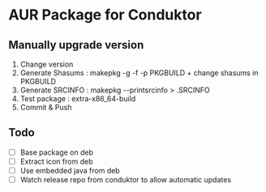 # AUR Package for Conduktor

## Manually upgrade version

1. Change version
2. Generate Shasums : makepkg -g -f -p PKGBUILD + change shasums in PKGBUILD
3. Generate SRCINFO : makepkg --printsrcinfo > .SRCINFO
4. Test package :  extra-x86_64-build 
5. Commit & Push

## Todo

- [ ] Base package on deb
- [ ] Extract icon from deb
- [ ] Use embedded java from deb
- [ ] Watch release repo from conduktor to allow automatic updates
